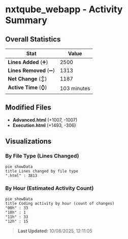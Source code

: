 # nxtqube_webapp - Activity Summary 

## Overall Statistics

| Stat                   | Value                                                             |
| ---------------------- | ----------------------------------------------------------------- |
| **Lines Added** (➕)   | 2500                                          |
| **Lines Removed** (➖) | 1313                                        |
| **Net Change** (↕)    | 1187                |
| **Active Time** (⌚)   | 103 minutes |


## Modified Files
- **Advanced.html** (+1007, -1007)
- **Execution.html** (+1493, -306)

## Visualizations

### By File Type (Lines Changed)

```mermaid
pie showData
title Lines changed by file type
".html" : 3813
```

### By Hour (Estimated Activity Count)

```mermaid
pie showData
title Coding activity by hour (count of changes)
"00h" : 33
"10h" : 1
"11h" : 33
"12h" : 15
```


> **Last Updated:** 10/08/2025, 12:11:05
